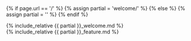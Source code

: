 {% if page.url == '/' %}
{% assign partial = 'welcome/' %}
{% else %}
{% assign partial = '' %}
{% endif %}

<div class="small-12 large-6 column" data-equalizer-watch>
{% include_relative {{ partial }}_welcome.md %}
</div>
<div class="small-12 large-6 column feature" data-equalizer-watch>
{% include_relative {{ partial }}_feature.md %}
</div>
